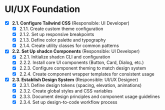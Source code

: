 # UI/UX Foundation

- [x] **2.1. Configure Tailwind CSS** (Responsible: UI Developer)
  - [x] 2.1.1. Create custom theme configuration
  - [x] 2.1.2. Set up responsive breakpoints
  - [x] 2.1.3. Define color palette and typography
  - [x] 2.1.4. Create utility classes for common patterns

- [x] **2.2. Set Up shadcn Components** (Responsible: UI Developer)
  - [x] 2.2.1. Initialize shadcn CLI and configuration
  - [x] 2.2.2. Install core UI components (Button, Card, Dialog, etc.)
  - [x] 2.2.3. Configure component theming to match design system
  - [x] 2.2.4. Create component wrapper templates for consistent usage

- [x] **2.3. Establish Design System** (Responsible: UI/UX Designer)
  - [x] 2.3.1. Define design tokens (spacing, elevation, animations)
  - [x] 2.3.2. Create global styles and CSS variables
  - [x] 2.3.3. Document design principles and component usage guidelines
  - [x] 2.3.4. Set up design-to-code workflow process 